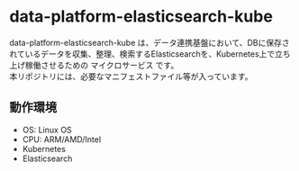 # data-platform-elasticsearch-kube
data-platform-elasticsearch-kube は、データ連携基盤において、DBに保存されているデータを収集、整理、検索するElasticsearchを、Kubernetes上で立ち上げ稼働させるための マイクロサービス です。    
本リポジトリには、必要なマニフェストファイル等が入っています。  

## 動作環境

* OS: Linux OS  
* CPU: ARM/AMD/Intel  
* Kubernetes  
* Elasticsearch 
